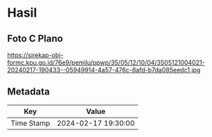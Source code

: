# Hasil

## Foto C Plano

https://sirekap-obj-formc.kpu.go.id/76e9/pemilu/ppwp/35/05/12/10/04/3505121004021-20240217-190433--05949914-4a57-476c-8afd-b7da085eedc1.jpg


## Metadata

| Key        | Value               |
| ---------- | ------------------- |
| Time Stamp | 2024-02-17 19:30:00 |




